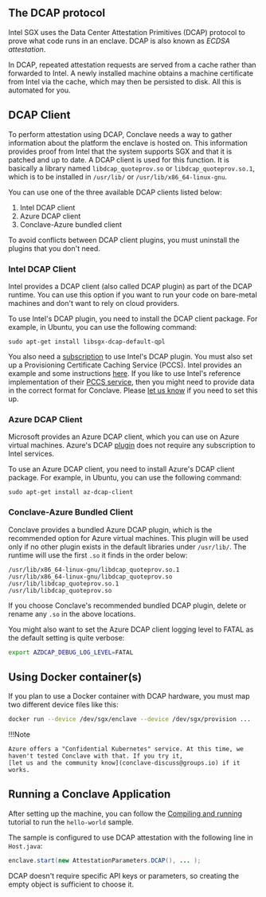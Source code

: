 ## The DCAP protocol

Intel SGX uses the Data Center Attestation Primitives (DCAP) protocol to prove what code runs in an enclave. DCAP is 
also known as _ECDSA attestation_.

In DCAP, repeated attestation requests are served from a cache rather than forwarded to Intel. A newly installed
machine obtains a machine certificate from Intel via the cache, which may then be persisted to disk. All this is
automated for you.

## DCAP Client

To perform attestation using DCAP, Conclave needs a way to gather information about the platform the enclave is
hosted on. This information provides proof from Intel that the system supports SGX and that it is patched and up to
date. A DCAP client is used for this function. It is basically a library named `libdcap_quoteprov.so` or
`libdcap_quoteprov.so.1`, which is to be installed in `/usr/lib/` or `/usr/lib/x86_64-linux-gnu`.

You can use one of the three available DCAP clients listed below:

1. Intel DCAP client
2. Azure DCAP client
3. Conclave-Azure bundled client

To avoid conflicts between DCAP client plugins, you must uninstall the plugins that you don't need.

### Intel DCAP Client

Intel provides a DCAP client (also called DCAP plugin) as part of the DCAP runtime. You can use this option if you 
want to run your code on bare-metal machines and don't want to rely on cloud providers.

To use Intel's DCAP plugin, you need to install the DCAP client package. For example, in Ubuntu, you can 
use the following command:

`sudo apt-get install libsgx-dcap-default-qpl`

You also need a [subscription](https://api.portal.trustedservices.intel.com/provisioning-certification) to use 
Intel's DCAP plugin. You must also set up a Provisioning Certificate Caching Service (PCCS). Intel provides an 
example and some instructions [here](https://github.com/intel/SGXDataCenterAttestationPrimitives/blob/master/QuoteGeneration/pccs/README.md). 
If you like to use Intel's reference implementation of their [PCCS service](https://github.com/intel/SGXDataCenterAttestationPrimitives/blob/master/QuoteGeneration/pccs),
then you might need to provide data in the correct format for Conclave. Please [let us know](mailto:conclave@r3.com) if 
you need to set this up.

### Azure DCAP Client

Microsoft provides an Azure DCAP client, which you can use on Azure virtual machines. Azure's DCAP [plugin](https://github.com/microsoft/Azure-DCAP-Client) 
does not require any subscription to Intel services. 

To use an Azure DCAP client, you need to install Azure's DCAP client package. For example, in Ubuntu, you can use 
the following command:

`sudo apt-get install az-dcap-client`

### Conclave-Azure Bundled Client

Conclave provides a bundled Azure DCAP plugin, which is the recommended option for Azure virtual machines. 
This plugin will be used only if no other plugin exists in the default libraries under `/usr/lib/`. The runtime will 
use the first `.so` it finds in the order below:

```
/usr/lib/x86_64-linux-gnu/libdcap_quoteprov.so.1
/usr/lib/x86_64-linux-gnu/libdcap_quoteprov.so
/usr/lib/libdcap_quoteprov.so.1
/usr/lib/libdcap_quoteprov.so
```
If you choose Conclave's recommended bundled DCAP plugin, delete or rename any `.so` in the above locations.

You might also want to set the Azure DCAP client logging level to FATAL as the default setting is quite verbose:

```sh
export AZDCAP_DEBUG_LOG_LEVEL=FATAL
```

## Using Docker container(s)
If you plan to use a Docker container with DCAP hardware, you must map two different device files like this:

```sh
docker run --device /dev/sgx/enclave --device /dev/sgx/provision ...
```

!!!Note

    Azure offers a "Confidential Kubernetes" service. At this time, we haven't tested Conclave with that. If you try it,
    [let us and the community know](conclave-discuss@groups.io) if it works.

## Running a Conclave Application
After setting up the machine, you can follow the [Compiling and running](running-hello-world.md) tutorial to run the `hello-world` sample.

The sample is configured to use DCAP attestation with the following line in `Host.java`:

```java
enclave.start(new AttestationParameters.DCAP(), ... );
```

DCAP doesn't require specific API keys or parameters, so creating the empty object is sufficient to choose it.
